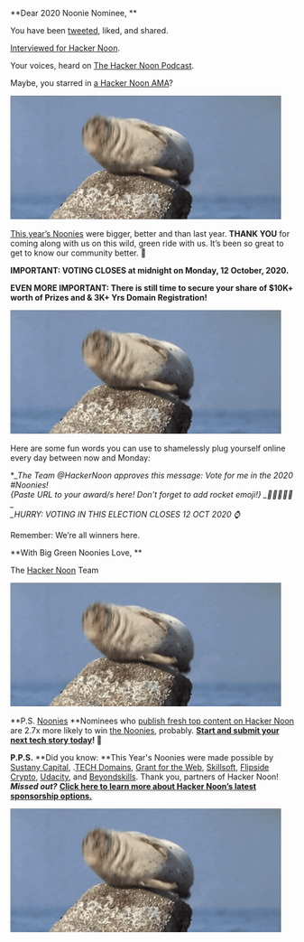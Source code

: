 **Dear 2020 Noonie Nominee, **

You have been [tweeted](https://twitter.com/hashtag/noonies?), liked, and shared.

[Interviewed for Hacker Noon](https://hackernoon.com/tagged/noonies).

Your voices, heard on [The Hacker Noon Podcast](https://www.youtube.com/playlist?list=PLzeK5ofgBRBG9IfJqY7O_fTSywVVgWvXT).

Maybe, you starred in [a Hacker Noon AMA](https://hackernoon.com/tagged/hackernoon-ama)?


![alt_text](https://raw.githubusercontent.com/atherdon/newsletters/master/archive/img/memes/october/6/3.gif "image_tooltip")


[This year’s Noonies](https://noonies.tech/) were bigger, better and than last year. **THANK YOU** for coming along with us on this wild, green ride with us. It’s been so great to get to know our community better. 💚

**IMPORTANT: VOTING CLOSES at midnight on Monday, 12 October, 2020.**



**EVEN MORE IMPORTANT: There is still time to secure your share of $10K+ worth of Prizes and & 3K+ Yrs Domain Registration!**



![alt_text](https://raw.githubusercontent.com/atherdon/newsletters/master/archive/img/memes/october/6/3.gif "image_tooltip")


Here are some fun words you can use to shamelessly plug yourself online every day between now and Monday:

**_The Team @HackerNoon approves this message: Vote for me in the 2020 #Noonies!  \
{Paste URL to your award/s here! Don’t forget to add rocket emoji!} _🚀🚀🚀🚀🚀 _ \
_*HURRY: VOTING IN THIS ELECTION CLOSES 12 OCT 2020 ⌚**

Remember: We’re all winners here.

**With Big Green Noonies Love, **

The [Hacker Noon](https://hackernoon.com/) Team



![alt_text](https://raw.githubusercontent.com/atherdon/newsletters/master/archive/img/memes/october/6/3.gif "image_tooltip")


**P.S. [Noonies](https://noonies.tech/) **Nominees who [publish fresh top content on Hacker Noon](https://hackernoon.com/tagged/hackernoon-top-story) are 2.7x more likely to win [the Noonies](https://noonies.tech/), probably. **[Start and submit your next tech story today](https://app.hackernoon.com/new)! 💃**

**P.P.S.** **Did you know: **This Year's Noonies were made possible by [Sustany Capital](https://bit.ly/38KPQMB), .[TECH Domains](https://bit.ly/38OYGce), [Grant for the Web](https://bit.ly/3dPJgWk), [Skillsoft](https://bit.ly/2P3b1At), [Flipside Crypto](https://bit.ly/3gNQoUY), [Udacity](https://bit.ly/2ZmoeKD), and [Beyondskills](https://bit.ly/2Zh2q1O). Thank you, partners of Hacker Noon!  **_Missed out?_** **[Click here to learn more about Hacker Noon’s latest sponsorship options. ](https://www.noonifications.tech/w/whoZ7A892KZHnBO1rfKvXRzQ)**


![alt_text](https://raw.githubusercontent.com/atherdon/newsletters/master/archive/img/memes/october/6/3.gif "image_tooltip")
